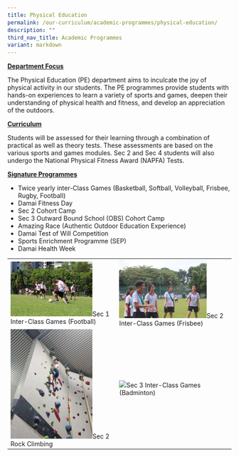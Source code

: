 ```yaml
---
title: Physical Education
permalink: /our-curriculum/academic-programmes/physical-education/
description: ""
third_nav_title: Academic Programmes
variant: markdown
---
```

<p><strong><u>Department Focus</u></strong></p>
<p>The&nbsp;Physical Education (PE) department aims to inculcate the joy of physical activity in our students. The PE programmes provide students with hands-on experiences to learn a variety of sports and games, deepen their understanding of physical health and fitness, and develop an appreciation of the outdoors.</p>
<p><strong><u>Curriculum</u></strong></p>
<p>Students&nbsp;will be assessed for their learning through a combination of practical as well as theory tests. These assessments are based on the various sports and games modules. Sec 2 and Sec 4 students will also undergo the National Physical Fitness Award (NAPFA) Tests.</p>
<p><strong><u>Signature Programmes</u></strong></p>
<ul>
<li>Twice yearly inter-Class Games (Basketball, Softball, Volleyball, Frisbee, Rugby, Football)</li>
<li>Damai Fitness Day</li>
<li>Sec 2 Cohort Camp</li>
<li>Sec 3 Outward Bound School (OBS) Cohort Camp</li>
<li>Amazing Race (Authentic Outdoor Education Experience)</li>
<li>Damai Test of Will Competition</li>
<li>Sports Enrichment Programme (SEP)</li>
<li>Damai Health Week</li>
</ul>
<table>
<tbody>
<tr>
<td><img style="max-width:80%" src="/images/Curriculum/PE/2023_s1_football_icg.JPG">Sec 1 Inter-Class Games (Football)</td>
<td><img style="max-width:80%" src="/images/Curriculum/PE/2023_s2_frisbee_icg.JPG">Sec 2 Inter-Class Games (Frisbee)</td>
</tr>
<tr>
<td><img style="max-width:80%" src="/images/Curriculum/PE/2023_s2_rockclimbing.jpg">Sec 2 Rock Climbing</td>
<td><img style="max-width:80%" src="/images/Curriculum/PE/2023_s3_badminton_icg.JPG">Sec 3 Inter-Class Games (Badminton)</td>
</tr>
</tbody>
</table>
